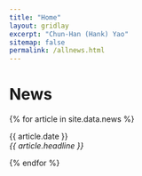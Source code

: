 ```yaml
---
title: "Home"
layout: gridlay
excerpt: "Chun-Han (Hank) Yao"
sitemap: false
permalink: /allnews.html
---
```


# News

{% for article in site.data.news %}
<p>{{ article.date }} <br>
<em>{{ article.headline }}</em></p>
{% endfor %}
